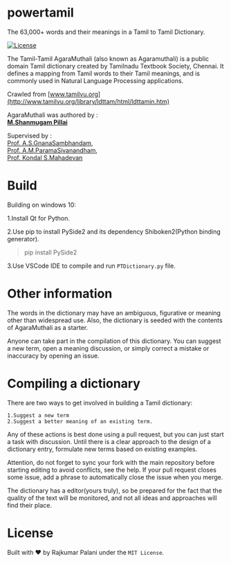 # powertamil

The 63,000+ words and their meanings in a Tamil to Tamil Dictionary.

[![License](https://img.shields.io/:license-mit-blue.svg)](./LICENSE.md)

The Tamil-Tamil AgaraMuthali (also known as Agaramuthali) is a public domain Tamil dictionary created by Tamilnadu Textbook Society, Chennai. It defines a mapping from Tamil words to their Tamil meanings, and is commonly used in Natural Language Processing applications.


Crawled from [www.tamilvu.org](http://www.tamilvu.org/library/ldttam/html/ldttamin.htm)

AgaraMuthali was authored by :<br>
    **[M.Shanmugam Pillai]()**

Supervised by :<br>
    [Prof. A.S.GnanaSambhandam](),<br>
    [Prof. A.M.ParamaSivanandham](),<br>
    [Prof. Kondal S.Mahadevan]()<br>


# Build
Building on windows 10:

1.Install Qt for Python.

2.Use pip to install PySide2 and its dependency Shiboken2(Python binding generator).
>pip install PySide2

3.Use VSCode IDE to compile and run `PTDictionary.py` file.

# Other information
The words in the dictionary may have an ambiguous, figurative or meaning other than widespread use. Also, the dictionary is seeded with the contents of AgaraMuthali as a starter.

Anyone can take part in the compilation of this dictionary. You can suggest a new term, open a meaning discussion, or simply correct a mistake or inaccuracy by opening an issue.


# Compiling a dictionary
There are two ways to get involved in building a Tamil dictionary:

    1.Suggest a new term
    2.Suggest a better meaning of an existing term.

Any of these actions is best done using a pull request, but you can just start a task with discussion. Until there is a clear approach to the design of a dictionary entry, formulate new terms based on existing examples.

Attention, do not forget to sync your fork with the main repository before starting editing to avoid conflicts, see the help. If your pull request closes some issue, add a phrase to automatically close the issue when you merge.

The dictionary has a editor(yours truly), so be prepared for the fact that the quality of the text will be monitored, and not all ideas and approaches will find their place.


# License
Built with ♥ by Rajkumar Palani under the `MIT License`.